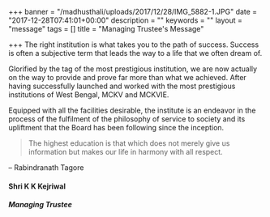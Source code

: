 +++
banner = "/madhusthali/uploads/2017/12/28/IMG_5882-1.JPG"
date = "2017-12-28T07:41:01+00:00"
description = ""
keywords = ""
layout = "message"
tags = []
title = "Managing Trustee's Message"

+++
The right institution is what takes you to the path of success. Success is often a subjective term that leads the way to a life that we often dream of.

Glorified by the tag of the most prestigious institution, we are now actually on the way to provide and prove far more than what we achieved. After having successfully launched and worked with the most prestigious institutions of West Bengal, MCKV and MCKVIE.

Equipped with all the facilities desirable, the institute is an endeavor in the process of the fulfilment of the philosophy of service to society and its upliftment that the Board has been following since the inception.

> The highest education is that which does not merely give us information but makes our life in harmony with all respect.

– Rabindranath Tagore

#### Shri K K Kejriwal

##### Managing Trustee